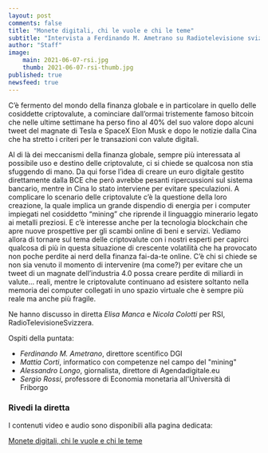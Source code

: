 ```yaml
---
layout: post
comments: false
title: "Monete digitali, chi le vuole e chi le teme"
subtitle: "Intervista a Ferdinando M. Ametrano su Radiotelevisione svizzera"
author: "Staff"
image:
    main: 2021-06-07-rsi.jpg
    thumb: 2021-06-07-rsi-thumb.jpg
published: true
newsfeed: true
---
```


C’è fermento del mondo della finanza globale e in particolare in quello delle cosiddette criptovalute, a cominciare dall’ormai tristemente famoso bitcoin che nelle ultime settimane ha perso fino al 40% del suo valore dopo alcuni tweet del magnate di Tesla e SpaceX Elon Musk e dopo le notizie dalla Cina che ha stretto i criteri per le transazioni con valute digitali.

Al di là dei meccanismi della finanza globale, sempre più interessata al possibile uso e destino delle criptovalute, ci si chiede se qualcosa non stia sfuggendo di mano. Da qui forse l’idea di creare un euro digitale gestito direttamente dalla BCE che però avrebbe pesanti ripercussioni sul sistema bancario, mentre in Cina lo stato interviene per evitare speculazioni. A complicare lo scenario delle criptovalute c’è la questione della loro creazione, la quale implica un grande dispendio di energia per i computer impiegati nel cosiddetto “mining” che riprende il linguaggio minerario legato ai metalli preziosi. E c’è interesse anche per la tecnologia blockchain che apre nuove prospettive per gli scambi online di beni e servizi. Vediamo allora di tornare sul tema delle criptovalute con i nostri esperti per capirci qualcosa di più in questa situazione di crescente volatilità che ha provocato non poche perdite ai nerd della finanza fai-da-te online. C’è chi si chiede se non sia venuto il momento di intervenire (ma come?) per evitare che un tweet di un magnate dell’industria 4.0 possa creare perdite di miliardi in valute… reali, mentre le criptovalute continuano ad esistere soltanto nella memoria dei computer collegati in uno spazio virtuale che è sempre più reale ma anche più fragile.

Ne hanno discusso in diretta *Elisa Manca* e *Nicola Colotti* per RSI, RadioTelevisioneSvizzera.

Ospiti della puntata:

* *Ferdinando M. Ametrano*, direttore scentifico DGI
* *Mattia Corti*, informatico con competenze nel campo del "mining"
* *Alessandro Longo*, giornalista, direttore di Agendadigitale.eu
* *Sergio Rossi*, professore di Economia monetaria all'Università di Friborgo

### Rivedi la diretta

I contenuti video e audio sono disponibili alla pagina dedicata:

[Monete digitali, chi le vuole e chi le teme](https://www.rsi.ch/rete-uno/programmi/intrattenimento/uno-oggi/Monete-digitali-chi-le-vuole-e-chi-le-teme-14058034.html)
